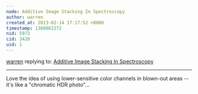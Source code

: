 ```yaml
---
node: Additive Image Stacking In Spectroscopy
author: warren
created_at: 2013-02-14 17:17:52 +0000
timestamp: 1360862272
nid: 5973
cid: 3420
uid: 1
---
```




[warren](../profile/warren) replying to: [Additive Image Stacking In Spectroscopy](../notes/ulao2/2-13-2013/additive-image-stacking-spectroscopy)

----
Love the idea of using lower-sensitive color channels in blown-out areas -- it's like a "chromatic HDR photo"...